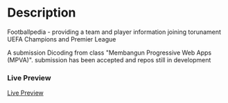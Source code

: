 # Description
Footballpedia - providing a team and player information joining torunament UEFA Champions and Premier League

A submission Dicoding from class "Membangun Progressive Web Apps (MPVA)". submission has been accepted and repos still in development

### Live Preview

[Live Preview](https://footballpedia-4a00a.web.app/)

